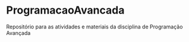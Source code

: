 # ProgramacaoAvancada
Repositório para as atividades e materiais da disciplina de Programação Avançada
